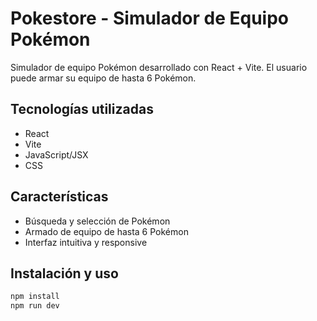 # Pokestore - Simulador de Equipo Pokémon

Simulador de equipo Pokémon desarrollado con React + Vite. El usuario puede armar su equipo de hasta 6 Pokémon.

## Tecnologías utilizadas

- React
- Vite
- JavaScript/JSX
- CSS

## Características

- Búsqueda y selección de Pokémon
- Armado de equipo de hasta 6 Pokémon
- Interfaz intuitiva y responsive

## Instalación y uso

```bash
npm install
npm run dev
```
